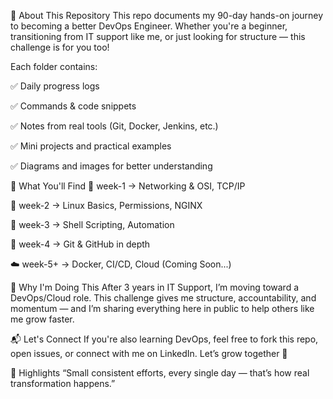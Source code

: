🧠 About This Repository
This repo documents my 90-day hands-on journey to becoming a better DevOps Engineer.
Whether you're a beginner, transitioning from IT support like me, or just looking for structure — this challenge is for you too!

Each folder contains:

✅ Daily progress logs

✅ Commands & code snippets

✅ Notes from real tools (Git, Docker, Jenkins, etc.)


✅ Mini projects and practical examples

✅ Diagrams and images for better understanding

🔧 What You'll Find
📁 week-1 → Networking & OSI, TCP/IP

📁 week-2 → Linux Basics, Permissions, NGINX

📁 week-3 → Shell Scripting, Automation

📁 week-4 → Git & GitHub in depth

☁️ week-5+ → Docker, CI/CD, Cloud (Coming Soon...)

🌟 Why I'm Doing This
After 3 years in IT Support, I’m moving toward a DevOps/Cloud role.
This challenge gives me structure, accountability, and momentum — and I’m sharing everything here in public to help others like me grow faster.

📬 Let's Connect
If you're also learning DevOps, feel free to fork this repo, open issues, or connect with me on LinkedIn.
Let’s grow together 💪

📌 Highlights
“Small consistent efforts, every single day — that’s how real transformation happens.”

